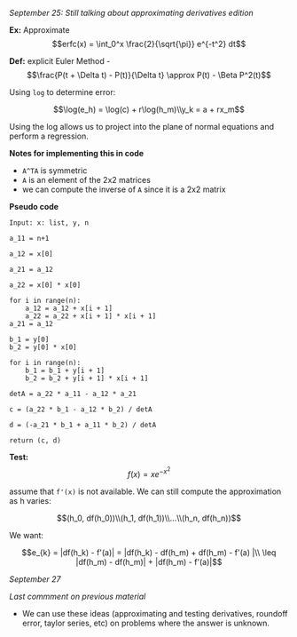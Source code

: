 <script
  src="https://cdn.mathjax.org/mathjax/latest/MathJax.js?config=TeX-AMS-MML_HTMLorMML"
  type="text/javascript">
</script>


*September 25: Still talking about approximating derivatives edition*

**Ex:** Approximate $$erfc(x) = \int_0^x \frac{2}{\sqrt{\pi}} e^{-t^2} dt$$


**Def:** explicit Euler Method - $$\frac{P(t + \Delta t) - P(t)}{\Delta t} \approx P(t) - \Beta P^2(t)$$

Using `log` to determine error:

$$\log(e_h) = \log(c) + r\log(h_m)\\y_k = a + rx_m$$

Using the log allows us to project into the plane of normal equations and perform a regression. 

**Notes for implementing this in code**
*   `A^TA` is symmetric
*   `A` is an element of the 2x2 matrices
*   we can compute the inverse of `A` since it is a 2x2 matrix

**Pseudo code**
```
Input: x: list, y, n

a_11 = n+1

a_12 = x[0]

a_21 = a_12

a_22 = x[0] * x[0]

for i in range(n):
    a_12 = a_12 + x[i + 1]
    a_22 = a_22 + x[i + 1] * x[i + 1]
a_21 = a_12

b_1 = y[0]
b_2 = y[0] * x[0]

for i in range(n):
    b_1 = b_1 + y[i + 1]
    b_2 = b_2 + y[i + 1] * x[i + 1]

detA = a_22 * a_11 - a_12 * a_21

c = (a_22 * b_1 - a_12 * b_2) / detA

d = (-a_21 * b_1 + a_11 * b_2) / detA

return (c, d)
```

**Test:** $$f(x) = x e^{-x^2}$$

assume that `f'(x)` is not available. We can still compute the approximation as h varies:

$$(h_0, df(h_0))\\(h_1, df(h_1))\\...\\(h_n, df(h_n))$$

We want: 

$$e_{k} = |df(h_k) - f'(a)| = |df(h_k) - df(h_m) + df(h_m) - f'(a) |\\ \leq |df(h_m) - df(h_m)| + |df(h_m) - f'(a)|$$


*September 27*

*Last commment on previous material*

* We can use these ideas (approximating and testing derivatives, roundoff error, taylor series, etc) on problems where the answer is unknown. 
